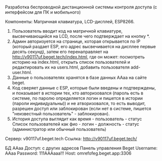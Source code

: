 Разработка беспроводной дистанционной системы контроля доступа (с интерфейсом для ПК и мобильного)

Компоненты: Матричная клавиатура, LCD-дисплей, ESP8266.

1. Пользователь вводит код на матричной клавиатуре, высвечивающийся на LCD, после чего подтверждает на кнопку *.
2. Админ авторизуется на странице, которая открывается по IP (который раздает ESP, его адрес высвечивается на дисплее первые десять секунд), затем его перенаправляет на http://v90117uf.beget.tech/index.html, где он может: посмотреть историю на index.html, открыть список пользователей и редактировать их на users.html, добавить пользователя add-user.html.
3. Данные о пользователях хранятся в базе данных AAaa на сайте beget. 
4. Код сверяет данные с ESP, которые были введены и подтверждены, и показывает в истории тех, кто авторизовался (пароль есть в системе, по паролю определяется логин и пишется в истории (пароли индивидуальны)) и не атворизовался, то есть выводит, разрешен доступ или заблокирован (если нет в системе, пишется "неизвестный пользователь" - заблокирован).
5. История доступа выглядит как время - пользователь - статус
Список пользователей как фио - логин - должность - статус (администратор или обычный пользователь)

Сервер:
v90117uf.beget.tech
Ссылка: http://v90117uf.beget.tech/

БД AAaa
Доступ:
с других адресов
Панель управления Beget
Username:
AAaa
Password:
111AAAaaa!!!
Host:
omrefofeg.beget.app:3306
